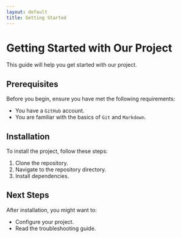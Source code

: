 ```yaml
---
layout: default
title: Getting Started
---
```


# Getting Started with Our Project

This guide will help you get started with our project.

## Prerequisites

Before you begin, ensure you have met the following requirements:

- You have a `GitHub` account.
- You are familiar with the basics of `Git` and `Markdown`.

## Installation

To install the project, follow these steps:

1. Clone the repository.
2. Navigate to the repository directory.
3. Install dependencies.

## Next Steps

After installation, you might want to:

- Configure your project.
- Read the troubleshooting guide.
